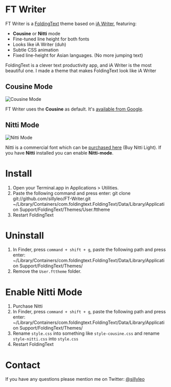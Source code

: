 # FT Writer

FT Writer is a [FoldingText](http://www.foldingtext.com) theme based on [iA Writer](http://www.iawriter.com), featuring:

- **Cousine** or **Nitti** mode
- Fine-tuned line height for both fonts
- Looks like iA Writer (duh)
- Subtle CSS animation
- Fixed line-height for Asian languages. (No more jumping text)

FoldingText is a clever text productivity app, and iA Writer is the most beautiful one. I made a theme that makes FoldingText look like iA Writer

## Cousine Mode

![Cousine Mode](http://d.pr/i/YO2P+)

FT Writer uses the **Cousine** as default. It's [available from Google](). 

## Nitti Mode

![Nitti Mode](http://d.pr/i/YO2P+)

Nitti is a commercial font which can be [purchased here](http://www.boldmonday.com/en/nitti) (Buy Nitti Light). If you have **Nitti** installed you can enable **Nitti-mode**.


# Install

1. Open your Terminal.app in Applications > Utilities.
2. Paste the following command and press enter:
    git clone git://github.com/sillyleo/FT-Writer.git ~/Library/Containers/com.foldingtext.FoldingText/Data/Library/Application Support/FoldingText/Themes/User.fttheme
4. Restart FoldingText

# Uninstall

1. In Finder, press `command + shift + g`, paste the following path and press enter:
    ~/Library/Containers/com.foldingtext.FoldingText/Data/Library/Application Support/FoldingText/Themes/
3. Remove the `User.fttheme` folder.

# Enable Nitti Mode

1. Purchase Nitti
2. In Finder, press `command + shift + g`, paste the following path and press enter:
    ~/Library/Containers/com.foldingtext.FoldingText/Data/Library/Application Support/FoldingText/Themes/
3. Rename `style.css` into something like `style-cousine.css` and rename `style-nitti.css` into `style.css`
4. Restart FoldingText

# Contact

If you have any questions please mention me on Twitter: [@sillyleo](http://twitter.com/sillyleo)